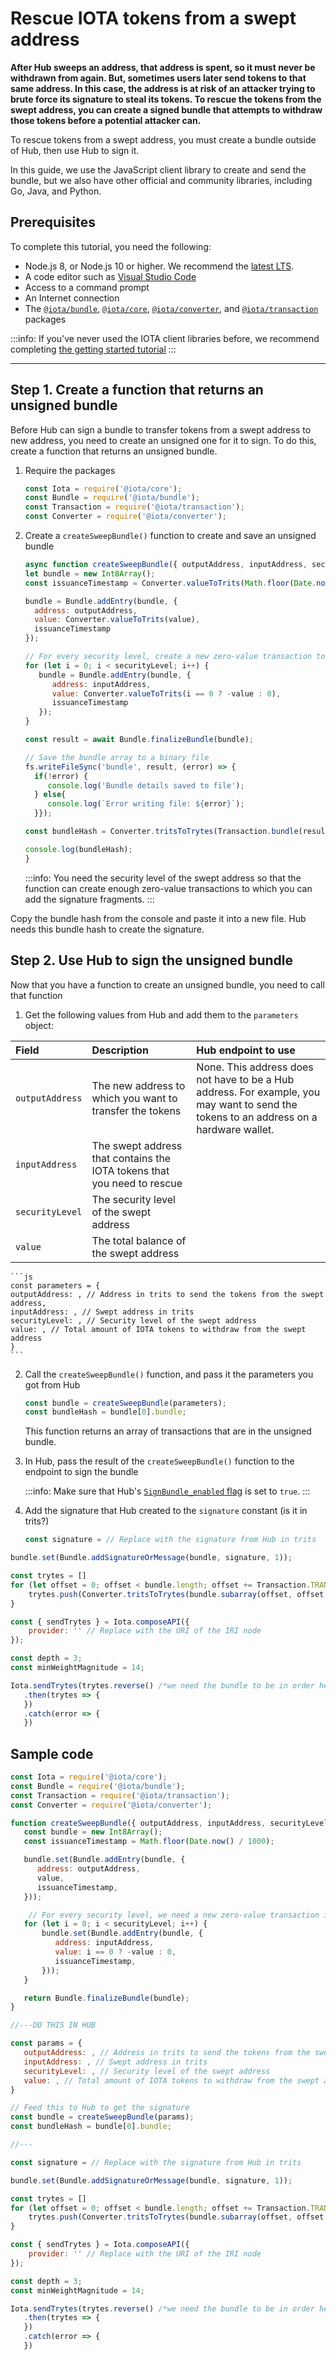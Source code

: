 # Rescue IOTA tokens from a swept address

**After Hub sweeps an address, that address is spent, so it must never be withdrawn from again. But, sometimes users later send tokens to that same address. In this case, the address is at risk of an attacker trying to brute force its signature to steal its tokens. To rescue the tokens from the swept address, you can create a signed bundle that attempts to withdraw those tokens before a potential attacker can.**

To rescue tokens from a swept address, you must create a bundle outside of Hub, then use Hub to sign it.

In this guide, we use the JavaScript client library to create and send the bundle, but we also have other official and community libraries, including Go, Java, and Python.

## Prerequisites

To complete this tutorial, you need the following:

* Node.js 8, or Node.js 10 or higher. We recommend the [latest LTS](https://nodejs.org/en/download/).
* A code editor such as [Visual Studio Code](https://code.visualstudio.com/Download)
* Access to a command prompt
* An Internet connection
* The [`@iota/bundle`](https://github.com/iotaledger/iota.js/tree/next/packages/bundle), [`@iota/core`](https://github.com/iotaledger/iota.js/tree/next/packages/core), [`@iota/converter`](https://github.com/iotaledger/iota.js/tree/next/packages/converter), and [`@iota/transaction`](https://github.com/iotaledger/iota.js/tree/next/packages/transaction) packages

:::info:
If you've never used the IOTA client libraries before, we recommend completing [the getting started tutorial](root://getting-started/0.1/tutorials/send-a-zero-value-transaction-with-nodejs.md)
:::

---

## Step 1. Create a function that returns an unsigned bundle

Before Hub can sign a bundle to transfer tokens from a swept address to new address, you need to create an unsigned one for it to sign. To do this, create a function that returns an unsigned bundle.

1. Require the packages

    ```js
    const Iota = require('@iota/core');
    const Bundle = require('@iota/bundle');
    const Transaction = require('@iota/transaction');
    const Converter = require('@iota/converter');
    ```

2. Create a `createSweepBundle()` function to create and save an unsigned bundle

    ```js
    async function createSweepBundle({ outputAddress, inputAddress, securityLevel, value }) {
   let bundle = new Int8Array();
   const issuanceTimestamp = Converter.valueToTrits(Math.floor(Date.now() / 1000));

   bundle = Bundle.addEntry(bundle, {
      address: outputAddress,
      value: Converter.valueToTrits(value),
      issuanceTimestamp
   });

    // For every security level, create a new zero-value transaction to which you can later add the rest of the signature fragments
   for (let i = 0; i < securityLevel; i++) {
       bundle = Bundle.addEntry(bundle, {
          address: inputAddress,
          value: Converter.valueToTrits(i == 0 ? -value : 0),
          issuanceTimestamp
       });
   }

   const result = await Bundle.finalizeBundle(bundle);
   
   // Save the bundle array to a binary file
   fs.writeFileSync('bundle', result, (error) => {
      if(!error) {
         console.log('Bundle details saved to file');
      } else{
         console.log(`Error writing file: ${error}`);
      }});

   const bundleHash = Converter.tritsToTrytes(Transaction.bundle(result));

   console.log(bundleHash);
    }
    ```

    :::info:
    You need the security level of the swept address so that the function can create enough zero-value transactions to which you can add the signature fragments.
    :::

Copy the bundle hash from the console and paste it into a new file. Hub needs this bundle hash to create the signature.

## Step 2. Use Hub to sign the unsigned bundle

Now that you have a function to create an unsigned bundle, you need to call that function

1. Get the following values from Hub and add them to the `parameters` object:

|**Field**|**Description**|**Hub endpoint to use**|
|:----|:----------|:-----------|
|`outputAddress`|The new address to which you want to transfer the tokens|None. This address does not have to be a Hub address. For example, you may want to send the tokens to an address on a hardware wallet. |
|`inputAddress`|The swept address that contains the IOTA tokens that you need to rescue| |
|`securityLevel`| The security level of the swept address| |
|`value`|The total balance of the swept address| |

    ```js
    const parameters = {
    outputAddress: , // Address in trits to send the tokens from the swept address,
    inputAddress: , // Swept address in trits
    securityLevel: , // Security level of the swept address
    value: , // Total amount of IOTA tokens to withdraw from the swept address
    }
    ```

2. Call the `createSweepBundle()` function, and pass it the parameters you got from Hub

    ```js
    const bundle = createSweepBundle(parameters);
    const bundleHash = bundle[0].bundle;
    ```

    This function returns an array of transactions that are in the unsigned bundle.

3. In Hub, pass the result of the `createSweepBundle()` function to the ` ` endpoint to sign the bundle

    :::info:
    Make sure that Hub's [`SignBundle_enabled` flag](../references/command-line-flags.md#signBundle) is set to `true`.
    :::

4. Add the signature that Hub created to the `signature` constant (is it in trits?)

    ```js
    const signature = // Replace with the signature from Hub in trits
    ```


```js
bundle.set(Bundle.addSignatureOrMessage(bundle, signature, 1));

const trytes = []
for (let offset = 0; offset < bundle.length; offset += Transaction.TRANSACTION_LENGTH) {
    trytes.push(Converter.tritsToTrytes(bundle.subarray(offset, offset + Transaction.TRANSACTION_LENGTH)));
}

const { sendTrytes } = Iota.composeAPI({
    provider: '' // Replace with the URI of the IRI node
});

const depth = 3;
const minWeightMagnitude = 14;

Iota.sendTrytes(trytes.reverse() /*we need the bundle to be in order head to tail before sending it to the node*/, depth, minWeightMagnitude)
   .then(trytes => {
   })
   .catch(error => {
   })
```

## Sample code

```js
const Iota = require('@iota/core');
const Bundle = require('@iota/bundle');
const Transaction = require('@iota/transaction');
const Converter = require('@iota/converter');

function createSweepBundle({ outputAddress, inputAddress, securityLevel, value }) {
   const bundle = new Int8Array();
   const issuanceTimestamp = Math.floor(Date.now() / 1000);

   bundle.set(Bundle.addEntry(bundle, {
      address: outputAddress,
      value,
      issuanceTimestamp,
   }));

    // For every security level, we need a new zero-value transaction in which to add the rest of the signature fragments
   for (let i = 0; i < securityLevel; i++) {
       bundle.set(Bundle.addEntry(bundle, {
          address: inputAddress,
          value: i == 0 ? -value : 0,
          issuanceTimestamp,
       }));
   }

   return Bundle.finalizeBundle(bundle);
}

//---DO THIS IN HUB

const params = {
   outputAddress: , // Address in trits to send the tokens from the swept address,
   inputAddress: , // Swept address in trits
   securityLevel: , // Security level of the swept address
   value: , // Total amount of IOTA tokens to withdraw from the swept address
}

// Feed this to Hub to get the signature
const bundle = createSweepBundle(params);
const bundleHash = bundle[0].bundle;

//---

const signature = // Replace with the signature from Hub in trits

bundle.set(Bundle.addSignatureOrMessage(bundle, signature, 1));

const trytes = []
for (let offset = 0; offset < bundle.length; offset += Transaction.TRANSACTION_LENGTH) {
    trytes.push(Converter.tritsToTrytes(bundle.subarray(offset, offset + Transaction.TRANSACTION_LENGTH)));
}

const { sendTrytes } = Iota.composeAPI({
    provider: '' // Replace with the URI of the IRI node
});

const depth = 3;
const minWeightMagnitude = 14;

Iota.sendTrytes(trytes.reverse() /*we need the bundle to be in order head to tail before sending it to the node*/, depth, minWeightMagnitude)
   .then(trytes => {
   })
   .catch(error => {
   })
```

